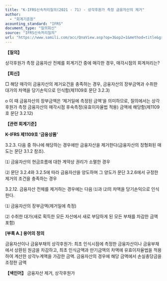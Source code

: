 ```yaml
---
title: "K-IFRS신속처리질의(2021 - 71) - 상각후원가 측정 금융자산의 제거"
author:
  - "회계기준원"
acounting_standard: "IFRS"
document_type: "질의회신"
source: "IFRS신속처리질의"
url: "https://www.samili.com/acc/QnaView.asp?op=3&op2=1&method=title&group=2124-15;1&orgcode=3&searchword=&page=17&code=K%2DIFRS%EC%8B%A0%EC%86%8D%EC%B2%98%EB%A6%AC%EC%A7%88%EC%9D%98%2D71%3A20211106"
---
```

**【질의】**

  

상각후원가 측정 금융자산 전체를 회계기간 중에 매각한 경우, 매각시점의 회계처리는?

  
  

**【회신】**

  

□ 해당 매각이 금융자산의 제거요건을 충족하는 경우, 금융자산의 장부금액과 수취한 대가의 차액을 당기손익으로 인식함(제1109호 문단 3.2.3)

  

o 이 때 금융자산의 장부금액은 ‘제거일에 측정된 금액’을 의미하므로, 질의에서는 상각후원가 측정 금융자산의 매각시점 후속측정(유효이자율법 적용) 금액에 해당함(제1109호 문단 3.2.12)

  
  

**【관련 회계기준】**

  

**K-IFRS 제1109호 ‘금융상품’**

  

3.2.3. 다음 중 하나에 해당하는 경우에만 금융자산을 제거한다(금융자산의 정형화된 매도는 문단 3.1.2 참조).

  

⑴ 금융자산의 현금흐름에 대한 계약상 권리가 소멸한 경우

⑵ 문단 3.2.4와 3.2.5에 따라 금융자산을 양도하며 그 양도가 문단 3.2.6에서 규정한 제거의 조건을 충족하는 경우

  

3.2.12. 금융자산 전체를 제거하는 경우에는 다음 ⑴과 ⑵의 차액을 당기손익으로 인식한다.

  

⑴ 금융자산의 장부금액(제거일에 측정)

⑵ 수취한 대가(새로 획득한 모든 자산에서 새로 부담하게 된 모든 부채를 차감한 금액 포함)

  

**\[부록 A.\] 용어의 정의**

  

금융자산이나 금융부채의 상각후원가: 최초 인식시점에 측정한 금융자산이나 금융부채에서 상환된 원금을 차감하고, 최초 인식금액과 만기금액의 차액에 유효이자율법을 적용하여 계산한 상각누계액을 가감한 금액. 금융자산의 경우에 해당 금액에서 손실충당금을 조정한 금액

  
  

**【색인어】** 금융자산 제거, 상각후원가
